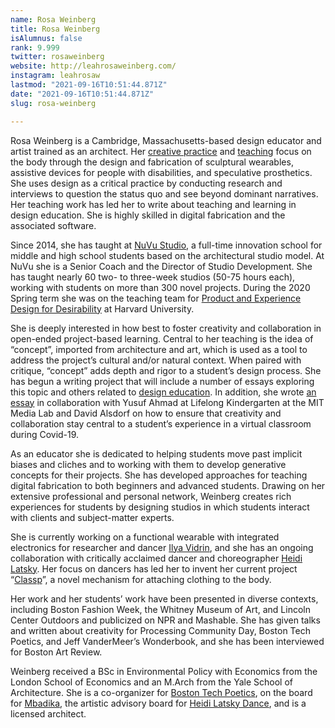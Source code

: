 ```yaml
---
name: Rosa Weinberg
title: Rosa Weinberg
isAlumnus: false
rank: 9.999
twitter: rosaweinberg
website: http://leahrosaweinberg.com/
instagram: leahrosaw
lastmod: "2021-09-16T10:51:44.871Z"
date: "2021-09-16T10:51:44.871Z"
slug: rosa-weinberg

---
```

Rosa Weinberg is a Cambridge, Massachusetts-based design educator and artist trained as an architect. Her [creative practice](http://www.leahrosaweinberg.com/work) and [teaching](http://www.leahrosaweinberg.com/teaching-portfolio) focus on the body through the design and fabrication of sculptural wearables, assistive devices for people with disabilities, and speculative prosthetics. She uses design as a critical practice by conducting research and interviews to question the status quo and see beyond dominant narratives. Her teaching work has led her to write about teaching and learning in design education. She is highly skilled in digital fabrication and the associated software.

Since 2014, she has taught at [NuVu Studio](https://cambridge.nuvustudio.com/?gclid=EAIaIQobChMI1uSc9vKr6QIV9Al9Ch1CsQPHEAAYASAAEgI71_D_BwE), a full-time innovation school for middle and high school students based on the architectural studio model. At NuVu she is a Senior Coach and the Director of Studio Development. She has taught nearly 60 two- to three-week studios (50-75 hours each), working with students on more than 300 novel projects. During the 2020 Spring term she was on the teaching team for [Product and Experience Design for Desirability](https://www.designsurvivor.com/) at Harvard University. 

She is deeply interested in how best to foster creativity and collaboration in open-ended project-based learning. Central to her teaching is the idea of “concept”, imported from architecture and art, which is used as a tool to address the project’s cultural and/or natural context. When paired with critique, “concept” adds depth and rigor to a student’s design process. She has begun a writing project that will include a number of essays exploring this topic and others related to [design education](https://uxdesign.cc/what-should-design-students-do-with-our-feedback-32aa215c53f7). In addition, she wrote [an essay](https://medium.com/mit-media-lab/designing-digital-workspaces-for-creativity-and-collaboration-in-online-project-based-courses-c978a4e9c0fd) in collaboration with Yusuf Ahmad at Lifelong Kindergarten at the MIT Media Lab and David Alsdorf on how to ensure that creativity and collaboration stay central to a student’s experience in a virtual classroom during Covid-19.

As an educator she is dedicated to helping students move past implicit biases and cliches and to working with them to develop generative concepts for their projects. She has developed approaches for teaching digital fabrication to both beginners and advanced students. Drawing on her extensive professional and personal network, Weinberg creates rich experiences for students by designing studios in which students interact with clients and subject-matter experts.

She is currently working on a functional wearable with integrated electronics for researcher and dancer [Ilya Vidrin](https://www.ilyavidrin.com/), and she has an ongoing collaboration with critically acclaimed dancer and choreographer [Heidi Latsky](https://heidilatskydance.org/). Her focus on dancers has led her to invent her current project “[Classp](http://www.leahrosaweinberg.com/work#/shimmer/)”, a novel mechanism for attaching clothing to the body. 

Her work and her students’ work have been presented in diverse contexts, including Boston Fashion Week, the Whitney Museum of Art, and Lincoln Center Outdoors and publicized on NPR and Mashable. She has given talks and written about creativity for Processing Community Day, Boston Tech Poetics, and Jeff VanderMeer’s Wonderbook, and she has been interviewed for Boston Art Review.

Weinberg received a BSc in Environmental Policy with Economics from the London School of Economics and an M.Arch from the Yale School of Architecture.  She is a co-organizer for [Boston Tech Poetics](http://techpoetics.com/), on the board for [Mbadika](https://mbadika.wordpress.com/), the artistic advisory board for [Heidi Latsky Dance](https://heidilatskydance.org/), and is a licensed architect.